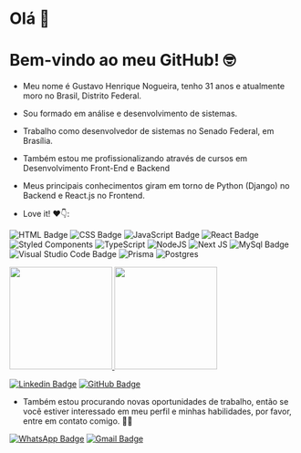 
# Olá 🖖
# Bem-vindo ao meu GitHub! 🤓

- Meu nome é Gustavo Henrique Nogueira, tenho 31 anos e atualmente moro no Brasil, Distrito Federal.
- Sou formado em análise e desenvolvimento de sistemas.
- Trabalho como desenvolvedor de sistemas no Senado Federal, em Brasília.
- Também estou me profissionalizando através de cursos em Desenvolvimento Front-End e Backend
- Meus principais conhecimentos giram em torno de Python (Django) no Backend e React.js no Frontend.

- Love it! ❤️👇:

![HTML Badge](https://img.shields.io/badge/HTML5-E34F26?style=for-the-badge&logo=html5&logoColor=white) ![CSS Badge](https://img.shields.io/badge/CSS3-1572B6?style=for-the-badge&logo=css3&logoColor=white) ![JavaScript Badge](https://img.shields.io/badge/JavaScript-F7DF1E?style=for-the-badge&logo=javascript&logoColor=black) ![React Badge](https://img.shields.io/badge/React-20232A?style=for-the-badge&logo=react&logoColor=61DAFB) ![Styled Components](https://img.shields.io/badge/styled--components-DB7093?style=for-the-badge&logo=styled-components&logoColor=white) ![TypeScript](https://img.shields.io/badge/typescript-%23007ACC.svg?style=for-the-badge&logo=typescript&logoColor=white) ![NodeJS](https://img.shields.io/badge/node.js-6DA55F?style=for-the-badge&logo=node.js&logoColor=white) ![Next JS](https://img.shields.io/badge/Next-black?style=for-the-badge&logo=next.js&logoColor=white) ![MySql Badge](https://img.shields.io/badge/MySQL-00000F?style=for-the-badge&logo=mysql&logoColor=white) ![Visual Studio Code Badge](https://img.shields.io/badge/Visual_Studio_Code-0078D4?style=for-the-badge&logo=visual%20studio%20code&logoColor=white) ![Prisma](https://img.shields.io/badge/Prisma-3982CE?style=for-the-badge&logo=Prisma&logoColor=white) ![Postgres](https://img.shields.io/badge/postgres-%23316192.svg?style=for-the-badge&logo=postgresql&logoColor=white)


<div>
  <a href="https://github.com/Ghenriquer10">
  <img height="180em" src="https://github-readme-stats.vercel.app/api?username=Ghenriquer10&show_icons=true&theme=dracula&include_all_commits=true&count_private=true"/>
  <img height="180em" src="https://github-readme-stats.vercel.app/api/top-langs/?username=Ghenriquer10&layout=compact&langs_count=7&theme=dracula"/>
</div>

[![Linkedin Badge](https://img.shields.io/badge/LinkedIn-0077B5?style=for-the-badge&logo=linkedin&logoColor=white)](https://www.linkedin.com/in/gustavo-henrique-a584021a2/) [![GitHub Badge](https://img.shields.io/badge/GitHub-100000?style=for-the-badge&logo=github&logoColor=white)](https://github.com/Ghenriquer10) 

- Também estou procurando novas oportunidades de trabalho, então se você estiver interessado em meu perfil e minhas habilidades, por favor, entre em contato comigo. 🤜🤛 

[![WhatsApp Badge](https://img.shields.io/badge/WhatsApp-25D366?style=for-the-badge&logo=whatsapp&logoColor=white)](http://api.whatsapp.com/send?phone=5561995776284) [![Gmail Badge](https://img.shields.io/badge/Gmail-D14836?style=for-the-badge&logo=gmail&logoColor=white)](mailto:ghenriquer10@gmail.com)
